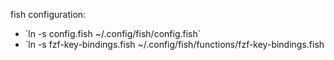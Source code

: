 fish configuration:
- ´ln -s config.fish ~/.config/fish/config.fish´
- ´ln -s fzf-key-bindings.fish ~/.config/fish/functions/fzf-key-bindings.fish
